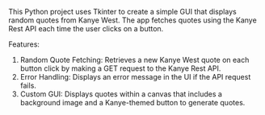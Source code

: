 This Python project uses Tkinter to create a simple GUI that displays random quotes from Kanye West. The app fetches quotes using the Kanye Rest API each time the user clicks on a button.

Features:
1) Random Quote Fetching: Retrieves a new Kanye West quote on each button click by making a GET request to the Kanye Rest API.
2) Error Handling: Displays an error message in the UI if the API request fails.
3) Custom GUI: Displays quotes within a canvas that includes a background image and a Kanye-themed button to generate quotes.
